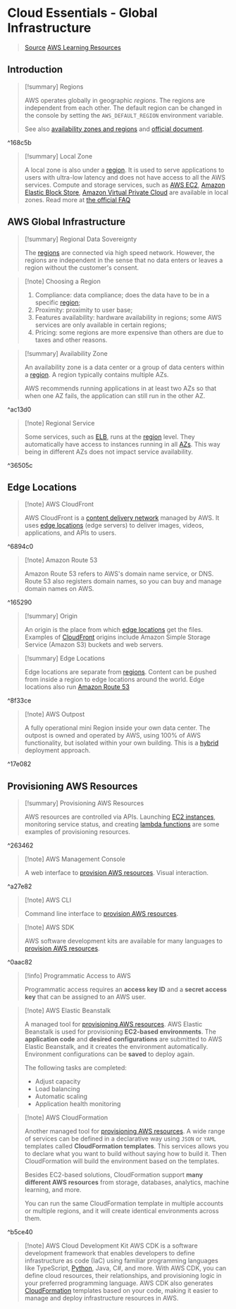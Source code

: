 # Cloud Essentials - Global Infrastructure

>[Source](https://explore.skillbuilder.aws/learn/course/134/play/99519/aws-cloud-practitioner-essentials)
>[AWS Learning Resources](AWS%20Learning%20Resources.md)
## Introduction

> [!summary] Regions
> 
> AWS operates globally in geographic *regions*. The regions are independent from each other. The default region can be changed in the console by setting the `AWS_DEFAULT_REGION` environment variable.
> 
> See also [availability zones and regions](2.2%20Compute%20in%20the%20Cloud.md#^avail) and [official document](https://docs.aws.amazon.com/AmazonRDS/latest/UserGuide/Concepts.RegionsAndAvailabilityZones.html).

^168c5b

> [!summary] Local Zone
> 
> A local zone is also under a [region](2.3%20Global%20Infrastructure.md#^168c5b). It is used to serve applications to users with ultra-low latency and does not have access to all the AWS services. Compute and storage services, such as [AWS EC2](2.2%20Compute%20in%20the%20Cloud.md#^d12940), [Amazon Elastic Block Store](2.5%20Storage%20and%20Databases.md#^85fa11), [Amazon Virtual Private Cloud](2.4%20Networking.md#^fd5b06) are available in local zones. Read more at [the official FAQ](https://aws.amazon.com/about-aws/global-infrastructure/localzones/faqs/)


## AWS Global Infrastructure

> [!summary] Regional Data Sovereignty
> 
> The [regions](2.3%20Global%20Infrastructure.md#^168c5b) are connected via high speed network. However, the regions are independent in the sense that no data enters or leaves a region without the customer's consent.

> [!note] Choosing a Region
> 
> 1. Compliance: data compliance; does the data have to be in a specific [region](2.3%20Global%20Infrastructure.md#^168c5b);
> 2. Proximity: proximity to user base;
> 3. Features availability: hardware availability in regions; some AWS services are only available in certain regions;
> 4. Pricing: some regions are more expensive than others are due to taxes and other reasons.

> [!summary] Availability Zone
> 
> An availability zone is a data center or a group of data centers within a [region](2.3%20Global%20Infrastructure.md#^168c5b). A region typically contains multiple AZs.
> 
> AWS recommends running applications in at least two AZs so that when one AZ fails, the application can still run in the other AZ.

^ac13d0

> [!note] Regional Service
> 
> Some services, such as [ELB](2.2%20Compute%20in%20the%20Cloud.md#^f73a6d), runs at the [region](2.3%20Global%20Infrastructure.md#^168c5b) level. They automatically have access to instances running in all [AZs](2.3%20Global%20Infrastructure.md#^ac13d0). This way being in different AZs does not impact service availability.

^36505c

## Edge Locations

> [!note] AWS CloudFront
> 
> AWS CloudFront is a [content delivery network](Content%20Delivery%20Network.md) managed by AWS. It uses [edge locations](2.3%20Global%20Infrastructure.md#^8f33ce) (edge servers) to deliver images, videos, applications, and APIs to users.

^6894c0

> [!note] Amazon Route 53
> 
> Amazon Route 53 refers to AWS's domain name service, or DNS. Route 53 also registers domain names, so you can buy and manage domain names on AWS.

^165290

> [!summary] Origin
> 
> An origin is the place from which [edge locations](2.3%20Global%20Infrastructure.md#^8f33ce) get the files. Examples of [CloudFront](2.3%20Global%20Infrastructure.md#^6894c0) origins include Amazon Simple Storage Service (Amazon S3) buckets and web servers.

> [!summary] Edge Locations
> 
> Edge locations are separate from [regions](2.3%20Global%20Infrastructure.md#^168c5b). Content can be pushed from inside a region to edge locations around the world. Edge locations also run [Amazon Route 53](2.3%20Global%20Infrastructure.md#^165290)

^8f33ce

> [!note] AWS Outpost
> 
> A fully operational mini Region inside your own data center. The outpost is owned and operated by AWS, using 100% of AWS functionality, but isolated within your own building. This is a [hybrid](2.1%20Introduction%20to%20AWS.md#^13aba4) deployment approach.

^17e082

## Provisioning AWS Resources

> [!summary] Provisioning AWS Resources
> 
> AWS resources are controlled via APIs. Launching [EC2 instances](2.2%20Compute%20in%20the%20Cloud.md#^d12940), monitoring service status, and creating [lambda functions](2.2%20Compute%20in%20the%20Cloud.md#^071256) are some examples of provisioning resources.

^263462

> [!note] AWS Management Console
> 
> A web interface to [provision AWS resources](2.3%20Global%20Infrastructure.md#^263462). Visual interaction.

^a27e82

> [!note] AWS CLI
> 
> Command line interface to [provision AWS resources](2.3%20Global%20Infrastructure.md#^263462).

> [!note] AWS SDK
> 
> AWS software development kits are available for many languages to [provision AWS resources](2.3%20Global%20Infrastructure.md#^263462).

^0aac82

> [!info] Programmatic Access to AWS
> 
> Programmatic access requires an **access key ID** and a **secret access key** that can be assigned to an AWS user.

> [!note] AWS Elastic Beanstalk
> 
> A managed tool for [provisioning AWS resources](2.3%20Global%20Infrastructure.md#^263462). AWS Elastic Beanstalk is used for provisioning **EC2-based environments**. The **application code** and **desired configurations** are submitted to AWS Elastic Beanstalk, and it creates the environment automatically. Environment configurations can be **saved** to deploy again.
> 
> The following tasks are completed:
> - Adjust capacity
> - Load balancing
> - Automatic scaling
> - Application health monitoring

> [!note] AWS CloudFormation
> 
> Another managed tool for [provisioning AWS resources](2.3%20Global%20Infrastructure.md#^263462). A wide range of services can be defined in a declarative way using `JSON` or `YAML` templates called **CloudFormation templates**. This services allows you to declare what you want to build without saying how to build it. Then CloudFormation will build the environment based on the templates.
> 
> Besides EC2-based solutions, CloudFormation support **many different AWS resources** from storage, databases, analytics, machine learning, and more.
> 
> You can run the same CloudFormation template in multiple accounts or multiple regions, and it will create identical environments across them.

^b5ce40

> [!note] AWS Cloud Development Kit
> AWS CDK is a software development framework that enables developers to define infrastructure as code (IaC) using familiar programming languages like TypeScript, [Python](Python.md), Java, C#, and more. With AWS CDK, you can define cloud resources, their relationships, and provisioning logic in your preferred programming language. AWS CDK also generates [CloudFormation](#^b5ce40) templates based on your code, making it easier to manage and deploy infrastructure resources in AWS.

